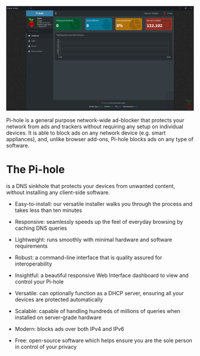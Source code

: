 
<img src="images/dashboard.png"/>

Pi-hole is a general purpose network-wide ad-blocker that protects your network from ads and trackers without requiring any setup on individual devices. It is able to block ads on any network device (e.g. smart appliances), and, unlike browser add-ons, Pi-hole blocks ads on any type of software.

# The Pi-hole
is a DNS sinkhole that protects your devices from unwanted content, without installing any client-side software.

- Easy-to-install: our versatile installer walks you through the process and takes less than ten minutes

- Responsive: seamlessly speeds up the feel of everyday browsing by caching DNS queries

- Lightweight: runs smoothly with minimal hardware and software requirements

- Robust: a command-line interface that is quality assured for interoperability

- Insightful: a beautiful responsive Web Interface dashboard to view and control your Pi-hole

- Versatile: can optionally function as a DHCP server, ensuring all your devices are protected automatically

- Scalable: capable of handling hundreds of millions of queries when installed on server-grade hardware

- Modern: blocks ads over both IPv4 and IPv6

- Free: open-source software which helps ensure you are the sole person in control of your privacy

